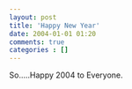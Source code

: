 ```yaml
---
layout: post
title: 'Happy New Year'
date: 2004-01-01 01:20
comments: true
categories : []
---  
```


So.....Happy 2004 to Everyone.


